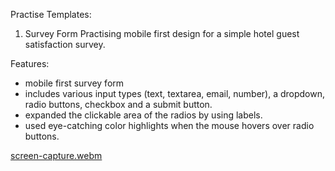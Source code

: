 Practise Templates:

1. Survey Form 
Practising mobile first design for a simple hotel guest satisfaction survey.

Features: 
- mobile first survey form
- includes various input types (text, textarea, email, number), a dropdown, radio buttons, checkbox and a submit button.
- expanded the clickable area of the radios by using labels. 
- used eye-catching color highlights when the mouse hovers over radio buttons.
  
[screen-capture.webm](https://github.com/MaronillaG/Templates/assets/105639251/03096117-8fec-4c49-bbea-d5f5a70b0cf6)
